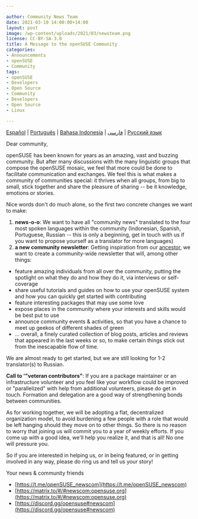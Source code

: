 ```yaml
---

author: Community News Team
date: 2021-03-10 14:00:00+14:00
layout: post
image: /wp-content/uploads/2021/03/newsteam.png
license: CC-BY-SA-3.0
title: A Message to the openSUSE Community
categories:
- Announcements
- openSUSE
- Community
tags:
- openSUSE
- Developers
- Open Source
- Community
- Developers
- Open Source
- Linux

---
```


[Español](https://opensuse.github.io/newscom/es/2018/03/08/call/) | [Português](https://opensuse.github.io/newscom/pt/2018/03/08/call/) | [Bahasa Indonesia](https://opensuse.github.io/newscom/id/2018/03/08/call/) | [فارسى](https://opensuse.github.io/newscom/fa/2018/03/08/call/) | [Русский язык](https://opensuse.github.io/newscom/ru/2018/03/08/call/)

Dear community,

openSUSE has been known for years as an amazing, vast and buzzing community. But after many discussions with the many linguistic groups that compose the openSUSE mosaic, we feel that more could be done to facilitate communication and exchanges. We feel this is what makes a community of communities special: it thrives when all groups, from big to small, stick together and share the pleasure of sharing -- be it knowledge, emotions or stories.

Nice words don't do much alone, so the first two concrete changes we want to make:

1. __news-o-o__: We want to have all "community news" translated to the four most spoken languages within the community (Indonesian, Spanish, Portuguese, Russian -- this is only a beginning, get in touch with us if you want to propose yourself as a translator for more languages) 
2. __a new community newsletter__: Getting inspiration from our [ancestor](https://en.opensuse.org/Category:Weekly_news_issues), we want to create a community-wide newsletter that will, among other things:
* feature amazing individuals from all over the community, putting the spotlight on what they do and how they do it, via interviews or self-coverage
* share useful tutorials and guides on how to use your openSUSE system and how you can quickly get started with contributing
* feature interesting packages that may use some love
* expose places in the community where your interests and skills would be best put to use
* announce community events & activities, so that you have a chance to meet up geekos of different shades of green
* ... overall, a finely curated collection of blog posts, articles and reviews that appeared in the last weeks or so, to make certain things stick out from the inescapable flow of time.
    
We are almost ready to get started, but we are still looking for 1-2 translator(s) to Russian.

__Call to '"veteran contributors"__: If you are a package maintainer or an infrastructure volunteer and you feel like your workflow could be improved or "parallelized" with help from additional volunteers, please do get in touch. Formation and delegation are a good way of strengthening bonds between communities.

As for working together, we will be adopting a flat, decentralized organization model, to avoid burdening a few people with a role that would be left hanging should they move on to other things. So there is no reason to worry that joining us will commit you to a year of weekly efforts. If you come up with a good idea, we'll help you realize it, and that is all! No one will pressure you.

So if you are interested in helping us, or in being featured, or in getting involved in any way, please do ring us and tell us your story!

Your news & community friends

* [https://t.me/openSUSE_newscom](https://t.me/openSUSE_newscom)
* [https://matrix.to/#/#newscom:opensuse.org](https://matrix.to/#/#newscom:opensuse.org)
* [https://discord.gg/opensuse#newscom](https://discord.gg/opensuse#newscom)
